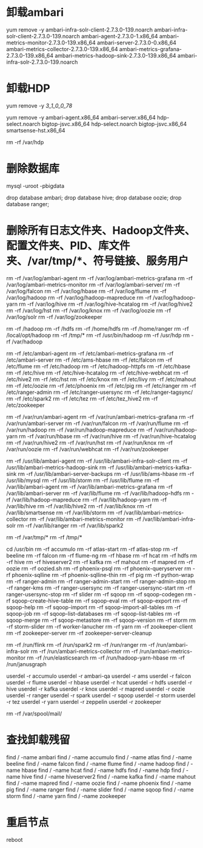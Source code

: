 # 卸载ambari
yum remove -y ambari-infra-solr-client-2.7.3.0-139.noarch ambari-infra-solr-client-2.7.3.0-139.noarch ambari-agent-2.7.3.0-1.x86_64 ambari-metrics-monitor-2.7.3.0-139.x86_64 ambari-server-2.7.3.0-0.x86_64 ambari-metrics-collector-2.7.3.0-139.x86_64 ambari-metrics-grafana-2.7.3.0-139.x86_64 ambari-metrics-hadoop-sink-2.7.3.0-139.x86_64 ambari-infra-solr-2.7.3.0-139.noarch

# 卸载HDP
yum remove -y *3_1_0_0_78*

yum remove -y ambari-agent.x86_64 ambari-server.x86_64 hdp-select.noarch bigtop-jsvc.x86_64 hdp-select.noarch bigtop-jsvc.x86_64 smartsense-hst.x86_64

rm -rf /var/hdp

# 删除数据库
mysql -uroot -pbigdata

drop database ambari;
drop database hive;
drop database oozie;
drop database ranger;

# 删除所有日志文件夹、Hadoop文件夹、配置文件夹、PID、库文件夹、/var/tmp/*、符号链接、服务用户

rm -rf /var/log/ambari-agent
rm -rf /var/log/ambari-metrics-grafana
rm -rf /var/log/ambari-metrics-monitor
rm -rf /var/log/ambari-server/
rm -rf /var/log/falcon
rm -rf /var/log/hbase
rm -rf /var/log/flume
rm -rf /var/log/hadoop
rm -rf /var/log/hadoop-mapreduce
rm -rf /var/log/hadoop-yarn
rm -rf /var/log/hive
rm -rf /var/log/hive-hcatalog
rm -rf /var/log/hive2
rm -rf /var/log/hst
rm -rf /var/log/knox
rm -rf /var/log/oozie
rm -rf /var/log/solr
rm -rf /var/log/zookeeper

rm -rf /hadoop
rm -rf /hdfs
rm -rf /home/hdfs
rm -rf /home/ranger
rm -rf /local/opt/hadoop
rm -rf /tmp/*
rm -rf /usr/bin/hadoop
rm -rf /usr/hdp
rm -rf /var/hadoop

rm -rf /etc/ambari-agent
rm -rf /etc/ambari-metrics-grafana
rm -rf /etc/ambari-server
rm -rf /etc/ams-hbase
rm -rf /etc/falcon
rm -rf /etc/flume
rm -rf /etc/hadoop
rm -rf /etc/hadoop-httpfs
rm -rf /etc/hbase
rm -rf /etc/hive
rm -rf /etc/hive-hcatalog
rm -rf /etc/hive-webhcat
rm -rf /etc/hive2
rm -rf /etc/hst
rm -rf /etc/knox
rm -rf /etc/livy
rm -rf /etc/mahout
rm -rf /etc/oozie
rm -rf /etc/phoenix
rm -rf /etc/pig
rm -rf /etc/ranger
rm -rf /etc/ranger-admin
rm -rf /etc/ranger-usersync
rm -rf /etc/ranger-tagsync/
rm -rf /etc/spark2
rm -rf /etc/tez
rm -rf /etc/tez_hive2
rm -rf /etc/zookeeper

rm -rf /var/run/ambari-agent
rm -rf /var/run/ambari-metrics-grafana
rm -rf /var/run/ambari-server
rm -rf /var/run/falcon
rm -rf /var/run/flume
rm -rf /var/run/hadoop
rm -rf /var/run/hadoop-mapreduce
rm -rf /var/run/hadoop-yarn
rm -rf /var/run/hbase
rm -rf /var/run/hive
rm -rf /var/run/hive-hcatalog
rm -rf /var/run/hive2
rm -rf /var/run/hst
rm -rf /var/run/knox
rm -rf /var/run/oozie
rm -rf /var/run/webhcat
rm -rf /var/run/zookeeper

rm -rf /usr/lib/ambari-agent
rm -rf /usr/lib/ambari-infra-solr-client
rm -rf /usr/lib/ambari-metrics-hadoop-sink
rm -rf /usr/lib/ambari-metrics-kafka-sink
rm -rf /usr/lib/ambari-server-backups
rm -rf /usr/lib/ams-hbase
rm -rf /usr/lib/mysql
rm -rf /usr/lib/storm
rm -rf /usr/lib/flume
rm -rf /var/lib/ambari-agent
rm -rf /var/lib/ambari-metrics-grafana
rm -rf /var/lib/ambari-server
rm -rf /var/lib/flume
rm -rf /var/lib/hadoop-hdfs
rm -rf /var/lib/hadoop-mapreduce
rm -rf /var/lib/hadoop-yarn
rm -rf /var/lib/hive
rm -rf /var/lib/hive2
rm -rf /var/lib/knox
rm -rf /var/lib/smartsense
rm -rf /var/lib/storm
rm -rf /var/lib/ambari-metrics-collector
rm -rf /var/lib/ambari-metrics-monitor
rm -rf /var/lib/ambari-infra-solr
rm -rf /var/lib/ranger
rm -rf /var/lib/spark2

rm -rf /var/tmp/*
rm -rf /tmp/*

cd /usr/bin
rm -rf accumulo
rm -rf atlas-start
rm -rf atlas-stop
rm -rf beeline
rm -rf falcon
rm -rf flume-ng
rm -rf hbase
rm -rf hcat
rm -rf hdfs
rm -rf hive
rm -rf hiveserver2
rm -rf kafka
rm -rf mahout
rm -rf mapred
rm -rf oozie
rm -rf oozied.sh
rm -rf phoenix-psql
rm -rf phoenix-queryserver
rm -rf phoenix-sqlline
rm -rf phoenix-sqlline-thin
rm -rf pig
rm -rf python-wrap
rm -rf ranger-admin
rm -rf ranger-admin-start
rm -rf ranger-admin-stop
rm -rf ranger-kms
rm -rf ranger-usersync
rm -rf ranger-usersync-start
rm -rf ranger-usersync-stop
rm -rf slider
rm -rf sqoop
rm -rf sqoop-codegen
rm -rf sqoop-create-hive-table
rm -rf sqoop-eval
rm -rf sqoop-export
rm -rf sqoop-help
rm -rf sqoop-import
rm -rf sqoop-import-all-tables
rm -rf sqoop-job
rm -rf sqoop-list-databases
rm -rf sqoop-list-tables
rm -rf sqoop-merge
rm -rf sqoop-metastore
rm -rf sqoop-version
rm -rf storm
rm -rf storm-slider
rm -rf worker-lanucher
rm -rf yarn
rm -rf zookeeper-client
rm -rf zookeeper-server
rm -rf zookeeper-server-cleanup

rm -rf /run/flink
rm -rf /run/spark2
rm -rf /run/ranger
rm -rf /run/ambari-infra-solr 
rm -rf /run/ambari-metrics-collector
rm -rf /run/ambari-metrics-monitor
rm -rf /run/elasticsearch
rm -rf /run/hadoop-yarn-hbase
rm -rf /run/janusgraph

userdel -r accumulo
userdel -r ambari-qa
userdel -r ams
userdel -r falcon
userdel -r flume
userdel -r hbase
userdel -r hcat
userdel -r hdfs
userdel -r hive
userdel -r kafka
userdel -r knox
userdel -r mapred
userdel -r oozie
userdel -r ranger
userdel -r spark
userdel -r sqoop
userdel -r storm
userdel -r tez
userdel -r yarn
userdel -r zeppelin
userdel -r zookeeper

rm -rf /var/spool/mail/

# 查找卸载残留
find / -name ambari
find / -name accumulo
find / -name atlas
find / -name beeline
find / -name falcon
find / -name flume
find / -name hadoop
find / -name hbase
find / -name hcat
find / -name hdfs
find / -name hdp
find / -name hive
find / -name hiveserver2
find / -name kafka
find / -name mahout
find / -name mapred
find / -name oozie
find / -name phoenix
find / -name pig
find / -name ranger
find / -name slider
find / -name sqoop
find / -name storm
find / -name yarn
find / -name zookeeper

# 重启节点

reboot